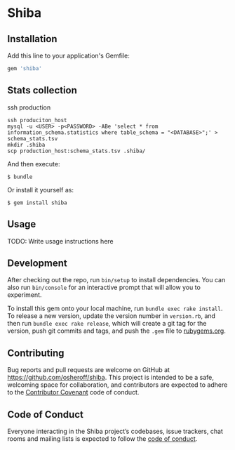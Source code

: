# Shiba

## Installation

Add this line to your application's Gemfile:

```ruby
gem 'shiba'
```

## Stats collection

ssh production

```
ssh produciton_host
mysql -u <USER> -p<PASSWORD> -ABe 'select * from information_schema.statistics where table_schema = "<DATABASE>";' > schema_stats.tsv
mkdir .shiba
scp production_host:schema_stats.tsv .shiba/
```

And then execute:

    $ bundle

Or install it yourself as:

    $ gem install shiba

## Usage

TODO: Write usage instructions here

## Development

After checking out the repo, run `bin/setup` to install dependencies. You can also run `bin/console` for an interactive prompt that will allow you to experiment.

To install this gem onto your local machine, run `bundle exec rake install`. To release a new version, update the version number in `version.rb`, and then run `bundle exec rake release`, which will create a git tag for the version, push git commits and tags, and push the `.gem` file to [rubygems.org](https://rubygems.org).

## Contributing

Bug reports and pull requests are welcome on GitHub at https://github.com/osheroff/shiba. This project is intended to be a safe, welcoming space for collaboration, and contributors are expected to adhere to the [Contributor Covenant](http://contributor-covenant.org) code of conduct.

## Code of Conduct

Everyone interacting in the Shiba project’s codebases, issue trackers, chat rooms and mailing lists is expected to follow the [code of conduct](https://github.com/osheroff/shiba/blob/master/CODE_OF_CONDUCT.md).

